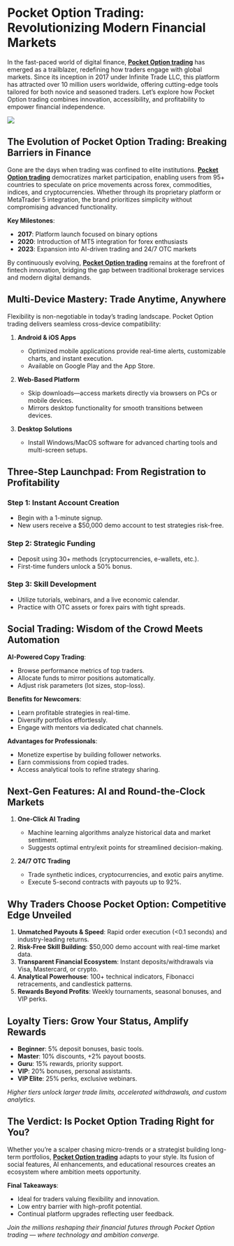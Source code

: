 # Pocket Option Trading: Revolutionizing Modern Financial Markets

In the fast-paced world of digital finance, [**Pocket Option trading**](https://shorturl.at/oxs1T "**Pocket Option trading**") has emerged as a trailblazer, redefining how traders engage with global markets. Since its inception in 2017 under Infinite Trade LLC, this platform has attracted over 10 million users worldwide, offering cutting-edge tools tailored for both novice and seasoned traders. Let’s explore how Pocket Option trading combines innovation, accessibility, and profitability to empower financial independence.

[![](https://i.ibb.co/ns9qGhWt/20.jpg)](https://shorturl.at/oxs1T)

## The Evolution of Pocket Option Trading: Breaking Barriers in Finance

Gone are the days when trading was confined to elite institutions. [**Pocket Option trading**](https://shorturl.at/oxs1T "**Pocket Option trading**") democratizes market participation, enabling users from 95+ countries to speculate on price movements across forex, commodities, indices, and cryptocurrencies. Whether through its proprietary platform or MetaTrader 5 integration, the brand prioritizes simplicity without compromising advanced functionality.

**Key Milestones**:  
- **2017**: Platform launch focused on binary options  
- **2020**: Introduction of MT5 integration for forex enthusiasts  
- **2023**: Expansion into AI-driven trading and 24/7 OTC markets  

By continuously evolving, [**Pocket Option trading**](https://shorturl.at/oxs1T "**Pocket Option trading**") remains at the forefront of fintech innovation, bridging the gap between traditional brokerage services and modern digital demands.

## Multi-Device Mastery: Trade Anytime, Anywhere

Flexibility is non-negotiable in today’s trading landscape. Pocket Option trading delivers seamless cross-device compatibility:

1. **Android & iOS Apps**  
   - Optimized mobile applications provide real-time alerts, customizable charts, and instant execution.  
   - Available on Google Play and the App Store.  

2. **Web-Based Platform**  
   - Skip downloads—access markets directly via browsers on PCs or mobile devices.  
   - Mirrors desktop functionality for smooth transitions between devices.  

3. **Desktop Solutions**  
   - Install Windows/MacOS software for advanced charting tools and multi-screen setups.  

## Three-Step Launchpad: From Registration to Profitability

### Step 1: Instant Account Creation  
- Begin with a 1-minute signup.  
- New users receive a $50,000 demo account to test strategies risk-free.  

### Step 2: Strategic Funding  
- Deposit using 30+ methods (cryptocurrencies, e-wallets, etc.).  
- First-time funders unlock a 50% bonus.  

### Step 3: Skill Development  
- Utilize tutorials, webinars, and a live economic calendar.  
- Practice with OTC assets or forex pairs with tight spreads.  

## Social Trading: Wisdom of the Crowd Meets Automation

**AI-Powered Copy Trading**:  
- Browse performance metrics of top traders.  
- Allocate funds to mirror positions automatically.  
- Adjust risk parameters (lot sizes, stop-loss).  

**Benefits for Newcomers**:  
- Learn profitable strategies in real-time.  
- Diversify portfolios effortlessly.  
- Engage with mentors via dedicated chat channels.  

**Advantages for Professionals**:  
- Monetize expertise by building follower networks.  
- Earn commissions from copied trades.  
- Access analytical tools to refine strategy sharing.  

## Next-Gen Features: AI and Round-the-Clock Markets

1. **One-Click AI Trading**  
   - Machine learning algorithms analyze historical data and market sentiment.  
   - Suggests optimal entry/exit points for streamlined decision-making.  

2. **24/7 OTC Trading**  
   - Trade synthetic indices, cryptocurrencies, and exotic pairs anytime.  
   - Execute 5-second contracts with payouts up to 92%.  

## Why Traders Choose Pocket Option: Competitive Edge Unveiled

1. **Unmatched Payouts & Speed**: Rapid order execution (<0.1 seconds) and industry-leading returns.  
2. **Risk-Free Skill Building**: $50,000 demo account with real-time market data.  
3. **Transparent Financial Ecosystem**: Instant deposits/withdrawals via Visa, Mastercard, or crypto.  
4. **Analytical Powerhouse**: 100+ technical indicators, Fibonacci retracements, and candlestick patterns.  
5. **Rewards Beyond Profits**: Weekly tournaments, seasonal bonuses, and VIP perks.  

## Loyalty Tiers: Grow Your Status, Amplify Rewards

- **Beginner**: 5% deposit bonuses, basic tools.  
- **Master**: 10% discounts, +2% payout boosts.  
- **Guru**: 15% rewards, priority support.  
- **VIP**: 20% bonuses, personal assistants.  
- **VIP Elite**: 25% perks, exclusive webinars.  

*Higher tiers unlock larger trade limits, accelerated withdrawals, and custom analytics.*

## The Verdict: Is Pocket Option Trading Right for You?

Whether you’re a scalper chasing micro-trends or a strategist building long-term portfolios, [**Pocket Option trading**](https://shorturl.at/oxs1T "**Pocket Option trading**") adapts to your style. Its fusion of social features, AI enhancements, and educational resources creates an ecosystem where ambition meets opportunity.  

**Final Takeaways**:  
- Ideal for traders valuing flexibility and innovation.  
- Low entry barrier with high-profit potential.  
- Continual platform upgrades reflecting user feedback.  

*Join the millions reshaping their financial futures through Pocket Option trading — where technology and ambition converge.*
